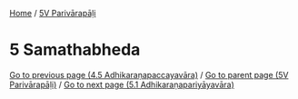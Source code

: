 
[Home](/) / [5V Parivārapāḷi](../5V.md)

# 5 Samathabheda


[Go to previous page (4.5 Adhikaraṇapaccayavāra)](4/4.5.md) / [Go to parent page (5V Parivārapāḷi)](0.md) / [Go to next page (5.1 Adhikaraṇapariyāyavāra)](5/5.1.md)


